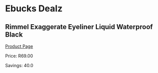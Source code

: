 
# Ebucks Dealz
## Rimmel Exaggerate Eyeliner Liquid Waterproof Black
[Product Page](https://www.ebucks.com/web/shop/productSelected.do?prodId=1047590867&catId=1158500262)

Price: R69.00

Savings: 40.0


	
